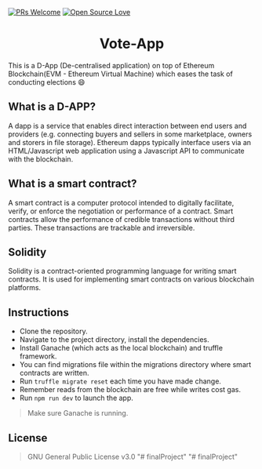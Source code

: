 [![PRs Welcome](https://img.shields.io/badge/PRs%20-welcome-brightgreen.svg)](https://github.com/jamesgeorge007/Election-DApp/pulls)
[![Open Source Love](https://badges.frapsoft.com/os/v1/open-source.png?v=103)](https://github.com/ellerbrock/open-source-badges/)

<h1 align="center">Vote-App</h1>

This is a D-App (De-centralised application) on top of Ethereum Blockchain(EVM - Ethereum Virtual Machine) which eases the task of conducting elections :smile:

## What is a D-APP?

A dapp is a service that enables direct interaction between end users and providers (e.g. connecting buyers and sellers in some marketplace, owners and storers in file storage). Ethereum dapps typically interface users via an HTML/Javascript web application using a Javascript API to communicate with the blockchain.

## What is a smart contract?

A smart contract is a computer protocol intended to digitally facilitate, verify, or enforce the negotiation or performance of a contract. Smart contracts allow the performance of credible transactions without third parties. These transactions are trackable and irreversible.

## Solidity

Solidity is a contract-oriented programming language for writing smart contracts. It is used for implementing smart contracts on various blockchain platforms.


## Instructions

* Clone the repository.
* Navigate to the project directory, install the dependencies.
* Install Ganache (which acts as the local blockchain) and truffle framework.
* You can find migrations file within the migrations directory where smart contracts are written.
* Run ```truffle migrate reset``` each time you have made change.
* Remember reads from the blockchain are free while writes cost gas.
* Run ```npm run dev``` to launch the app.
> Make sure Ganache is running.

## License

> GNU General Public License v3.0
"# finalProject" 
"# finalProject" 
